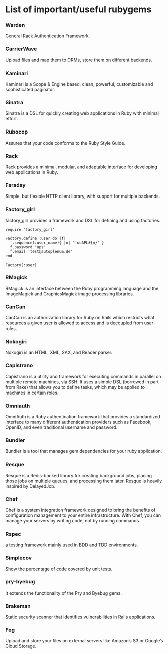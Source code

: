 # List of important/useful rubygems

### Warden
General Rack Authentication Framework.

### CarrierWave
Upload files and map them to ORMs, store them on different backends.

### Kaminari
Kaminari is a Scope & Engine based, clean, powerful, customizable and sophisticated paginator.

### Sinatra
Sinatra is a DSL for quickly creating web applications in Ruby with minimal effort.

### Rubocop
Assures that your code conforms to the Ruby Style Guide.

### Rack
Rack provides a minimal, modular, and adaptable interface for developing web applications in Ruby. 

### Faraday 
Simple, but flexible HTTP client library, with support for multiple backends.

### Factory\_girl
factory\_girl provides a framework and DSL for defining and using factories.
```
require 'factory_girl'

Factory.define :user do |f|
  f.sequence(:user_name){ |n| "fooAPL#{n}" }
  f.password 'ups'
  f.email 'test@autoplenum.de'
end

Factory(:user)
```

### RMagick
RMagick is an interface between the Ruby programming language and the ImageMagick and GraphicsMagick image processing libraries.

### CanCan
CanCan is an authorization library for Ruby on Rails which restricts what resources a given user is allowed to access and is decoupled from user roles.

### Nokogiri
Nokogiri is an HTML, XML, SAX, and Reader parser.

### Capistrano
Capistrano is a utility and framework for executing commands in parallel on multiple remote machines, via SSH. It uses a simple DSL (borrowed in part from Rake) that allows you to define tasks, which may be applied to machines in certain roles. 

### Omniauth
OmniAuth is a Ruby authentication framework that provides a standardized interface to many different authentication providers such as Facebook, OpenID, and even traditional username and password.

### Bundler
Bundler is a tool that manages gem dependencies for your ruby application.

### Resque
Resque is a Redis-backed library for creating background jobs, placing those jobs on multiple queues, and processing them later. Resque is heavily inspired by DelayedJob.

### Chef
Chef is a system integration framework designed to bring the benefits of configuration management to your entire infrastructure. With Chef, you can manage your servers by writing code, not by running commands.

### Rspec
a testing framework mainly used in BDD and TDD environments.

### Simplecov 
Show the percentage of code covered by unit tests.

### pry-byebug
It extends the functionality of the Pry and Byebug gems.

### Brakeman
Static security scanner that identifies vulnerabilities in Rails applications.

### Fog
Upload and store your files on external servers like Amazon’s S3 or Google’s Cloud Storage.

